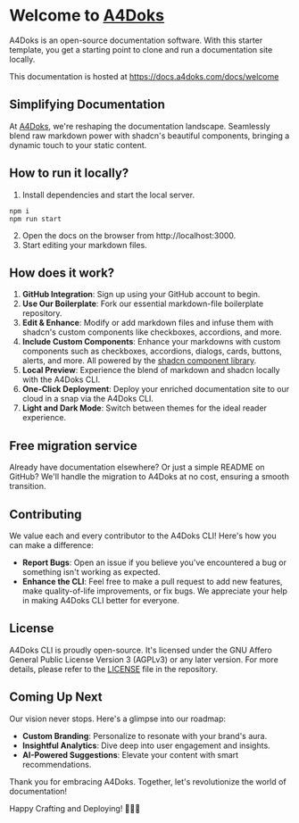 # Welcome to [<ins>A4Doks</ins>](https://www.a4doks.com/)

A4Doks is an open-source documentation software. With this starter template, you get a starting point to clone and run a documentation site locally.

This documentation is hosted at [<ins>https://docs.a4doks.com/docs/welcome</ins>](https://docs.a4doks.com/docs/welcome)

## Simplifying Documentation

At [<ins>A4Doks</ins>](https://www.a4doks.com/), we're reshaping the documentation landscape. Seamlessly blend raw markdown power with shadcn's beautiful components, bringing a dynamic touch to your static content.

## How to run it locally?

1. Install dependencies and start the local server.
```
npm i
npm run start
```

2. Open the docs on the browser from http://localhost:3000.
3. Start editing your markdown files.

## How does it work?

1. **GitHub Integration**: Sign up using your GitHub account to begin.
2. **Use Our Boilerplate**: Fork our essential markdown-file boilerplate repository.
3. **Edit & Enhance**: Modify or add markdown files and infuse them with shadcn's custom components like checkboxes, accordions, and more.
4. **Include Custom Components**: Enhance your markdowns with custom components such as checkboxes, accordions, dialogs, cards, buttons, alerts, and more. All powered by the [<ins>shadcn component library</ins>](https://ui.shadcn.com/).
4. **Local Preview**: Experience the blend of markdown and shadcn locally with the A4Doks CLI.
5. **One-Click Deployment**: Deploy your enriched documentation site to our cloud in a snap via the A4Doks CLI.
6. **Light and Dark Mode**: Switch between themes for the ideal reader experience.

## Free migration service

Already have documentation elsewhere? Or just a simple README on GitHub? We'll handle the migration to A4Doks at no cost, ensuring a smooth transition.

## Contributing

We value each and every contributor to the A4Doks CLI! Here's how you can make a difference:

- **Report Bugs**: Open an issue if you believe you've encountered a bug or something isn't working as expected.
- **Enhance the CLI**: Feel free to make a pull request to add new features, make quality-of-life improvements, or fix bugs. We appreciate your help in making A4Doks CLI better for everyone.

## License

A4Doks CLI is proudly open-source. It's licensed under the GNU Affero General Public License Version 3 (AGPLv3) or any later version. For more details, please refer to the [LICENSE](LICENSE) file in the repository.

## Coming Up Next

Our vision never stops. Here's a glimpse into our roadmap:

- **Custom Branding**: Personalize to resonate with your brand's aura.
- **Insightful Analytics**: Dive deep into user engagement and insights.
- **AI-Powered Suggestions**: Elevate your content with smart recommendations.

Thank you for embracing A4Doks. Together, let's revolutionize the world of documentation!

Happy Crafting and Deploying! 📝🎨🚀
